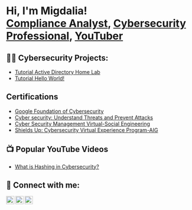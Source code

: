 <h1>Hi, I'm Migdalia! <br/><a href="https://github.com/Nerdmiki12">Compliance Analyst</a>, <a href="https://www.linkedin.com/in/migdalia-gil-a702b37b/">Cybersecurity Professional</a>, <a href="https://www.youtube.com/c/MIGDALIACYBERONLINE">YouTuber</a></h1>

<h2>👨‍💻 Cybersecurity Projects:</h2>

  - [Tutorial Active Directory Home Lab](https://github.com/joshmadakor1/AD_PS)
  - [Tutorial Hello World!](https://github.com/joshmadakor1/PowerShell-Integrity-FIM)
<h2> Certifications</h2>

  - [Google Foundation of Cybersecurity](https://coursera.org/share/681c1b8d52585c8e74579dcf47c3a357)
  - [Cyber security: Understand Threats and Prevent Attacks](https://alison.com/certification/check/$2y$10$z2OhMp5uybqLBgFP15huCOupGUryosRsCg097VWHGF7X.22.in86)
  - [Cyber Security Management Virtual-Social Engineering](https://forage-uploads-prod.s3.amazonaws.com/completion-certificates/ANZ%20Australia/Hf4QMESoFeQwXPsiH_ANZ%20Australia_AvKoiYSrcS3LfZjv4_1687089213632_completion_certificate.pdf)
  - [Shields Up: Cybersecurity Virtual Experience
Program-AIG](https://[(https://forage-uploads-prod.s3.amazonaws.com/completion-certificates/aig/2ZFnEGEDKTQMtEv9C_AIG_AvKoiYSrcS3LfZjv4_1686927872795_completion_certificate.pdf))

<h2>📺 Popular YouTube Videos</h2>

- [What is Hashing in Cybersecurity?](https://youtu.be/n-NmeJHHBLw)

<h2> 🤳 Connect with me:</h2>

[<img align="left" alt="JoshMadakor | YouTube" width="22px" src="https://cdn.jsdelivr.net/npm/simple-icons@v3/icons/youtube.svg" />][youtube]
[<img align="left" alt="migdalia-gil-a702b37b | LinkedIn" width="22px" src="https://cdn.jsdelivr.net/npm/simple-icons@v3/icons/linkedin.svg" />][linkedin]
[<img align="left" alt="JoshMadakor | Instagram" width="22px" src="https://cdn.jsdelivr.net/npm/simple-icons@v3/icons/instagram.svg" />][instagram]


[youtube]: https://www.youtube.com/channel/UCrTTE6_pSz0yJ-OgIwJObgA
[instagram]: https://www.instagram.com/migdaliatechchic/
[linkedin]: https://linkedin.com/in/migdalia-gil-a702b37b

<!--
**joshmadakor1/joshmadakor1** is a ✨ _special_ ✨ repository because its `README.md` (this file) appears on your GitHub profile.

Here are some ideas to get you started:

- 🔭 I’m currently working on ...
- 🌱 I’m currently learning ...
- 👯 I’m looking to collaborate on ...
- 🤔 I’m looking for help with ...
- 💬 Ask me about ...
- 📫 How to reach me: ...
- 😄 Pronouns: ...
- ⚡ Fun fact: ...
